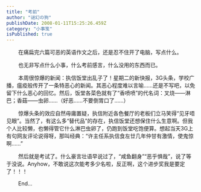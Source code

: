 ```yaml
---
title: "考前"
author: "谜幻の狗"
publishDate: 2008-01-11T15:25:26.459Z
category: "小事笺"
isPublished: true
---
```


<P>&nbsp;&nbsp;&nbsp;&nbsp;&nbsp;&nbsp;&nbsp; 在痛扁完六篇可恶的英语作文之后，还是忍不住开了电脑，写点什么。</P>
<P>&nbsp;&nbsp;&nbsp;&nbsp;&nbsp;&nbsp;&nbsp; 也无非写点什么小事，什么考前感言，什么没用的东西而已。</P>
<P>&nbsp;&nbsp;&nbsp;&nbsp;&nbsp;&nbsp;&nbsp; 本周很惊爆的新闻：执信饭堂出乱子了！星期二的新快报，3G头条，学校广播，瘟疫般传开了一条特恶心的新闻。其恶心程度难以言喻……还是不写吧，以免留下什么恶心的回忆。然后，饭堂各菜色就有了“香喷喷”的代名词：叉烧——淋巴；香菇——虫卵……（好恶……不要倒胃口了……）</P>
<P>&nbsp;&nbsp;&nbsp;&nbsp;&nbsp;&nbsp;&nbsp; 惊爆头条的效应自然毋庸置疑，执信附近各色餐厅的老板们立马笑得“见牙唔见眼”。当然了，有这么多“替代品”的存在，执信饭堂还想保住什么生意啊。但我个人比较懒，也懒得管它什么淋巴虫卵了，仍跑到饭堂吃饱便算。想起当天3G上有句网友评论说得呀，那叫经典：“许主任系执信食左廿几年仲甘有激情，使鬼惊啊……”</P>
<P>&nbsp;&nbsp;&nbsp;&nbsp;&nbsp;&nbsp;&nbsp; 然后就是考试了。什么豪言壮语早说过了，“咸鱼翻身”“恶乎惧哉”，说了等于没说。Anyhow，不敢说这次能考多少名啦，反正啊，这个进步奖我是要定了！！！</P>
<P>&nbsp;&nbsp;&nbsp;&nbsp;&nbsp;&nbsp;&nbsp; End...</P>